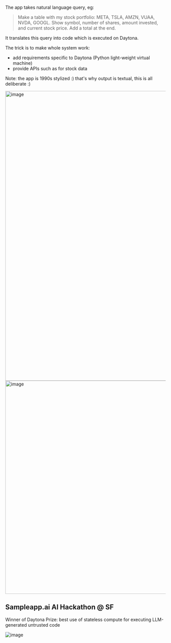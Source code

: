 The app takes natural language query, eg:

> Make a table with my stock portfolio: META, TSLA, AMZN, VUAA, NVDA, GOOGL. Show symbol, number of shares, amount invested, and current stock price. Add a total at the end.

It translates this query into code which is executed on Daytona.

The trick is to make whole system work:
- add requirements specific to Daytona (Python light-weight virtual machine)
- provide APIs such as for stock data

Note: the app is 1990s stylized :) that's why output is textual, this is all deliberate :)

<img width="909" alt="image" src="https://github.com/user-attachments/assets/43bf62d1-a40a-428e-8478-e3b21ac47d53" />

<img width="669" alt="image" src="https://github.com/user-attachments/assets/d2cd509f-3201-4917-b801-78e90590658e" />


## Sampleapp.ai AI Hackathon @ SF

Winner of Daytona Prize: best use of stateless compute for executing LLM-generated untrusted code

![image](https://github.com/user-attachments/assets/d46a8b02-eaf0-451c-8ab0-e4c9ad87b36f)
